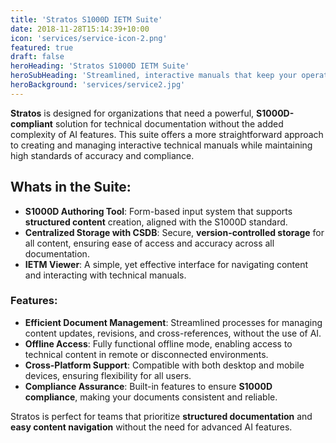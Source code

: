```yaml
---
title: 'Stratos S1000D IETM Suite'
date: 2018-11-28T15:14:39+10:00
icon: 'services/service-icon-2.png'
featured: true
draft: false
heroHeading: 'Stratos S1000D IETM Suite'
heroSubHeading: 'Streamlined, interactive manuals that keep your operations running smoothly, anywhere.'
heroBackground: 'services/service2.jpg'
---
```


**Stratos** is designed for organizations that need a powerful, **S1000D-compliant** solution for technical documentation without the added complexity of AI features. This suite offers a more straightforward approach to creating and managing interactive technical manuals while maintaining high standards of accuracy and compliance.

## **Whats in the Suite:**

* **S1000D Authoring Tool**: Form-based input system that supports **structured content** creation, aligned with the S1000D standard.
* **Centralized Storage with CSDB**: Secure, **version-controlled storage** for all content, ensuring ease of access and accuracy across all documentation.
* **IETM Viewer**: A simple, yet effective interface for navigating content and interacting with technical manuals.

### **Features:**
* **Efficient Document Management**: Streamlined processes for managing content updates, revisions, and cross-references, without the use of AI.
* **Offline Access**: Fully functional offline mode, enabling access to technical content in remote or disconnected environments.
* **Cross-Platform Support**: Compatible with both desktop and mobile devices, ensuring flexibility for all users.
* **Compliance Assurance**: Built-in features to ensure **S1000D compliance**, making your documents consistent and reliable.

Stratos is perfect for teams that prioritize **structured documentation** and **easy content navigation** without the need for advanced AI features.